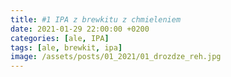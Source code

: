 ```yaml
---
title: #1 IPA z brewkitu z chmieleniem
date: 2021-01-29 22:00:00 +0200
categories: [ale, IPA]
tags: [ale, brewkit, ipa]
image: /assets/posts/01_2021/01_drozdze_reh.jpg
---
```


